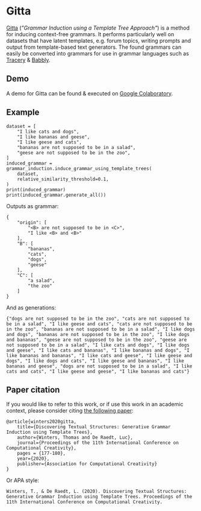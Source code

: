 # Gitta

[Gitta](https://arxiv.org/abs/2009.04530) (*"Grammar Induction using a Template Tree Approach"*) is a method for inducing context-free grammars.
It performs particularly well on datasets that have latent templates, e.g. forum topics, writing prompts and output from template-based text generators.
The found grammars can easily be converted into grammars for use in grammar languages such as [Tracery](https://tracery.io/) & [Babbly](https://github.com/twinters/babbly).

## Demo

A demo for Gitta can be found & executed on [Google Colaboratory](https://colab.research.google.com/drive/1uD2tRUrXBtHm0YYWM7vuDivjacLq7K0G?usp=sharing).

## Example

```
dataset = [
    "I like cats and dogs",
    "I like bananas and geese",
    "I like geese and cats",
    "bananas are not supposed to be in a salad",
    "geese are not supposed to be in the zoo",
]
induced_grammar = grammar_induction.induce_grammar_using_template_trees(
    dataset,
    relative_similarity_threshold=0.1,
)
print(induced_grammar)
print(induced_grammar.generate_all())
```
Outputs as grammar:
```
{
    "origin": [
        "<B> are not supposed to be in <C>",
        "I like <B> and <B>"
    ],
    "B": [
        "bananas",
        "cats",
        "dogs",
        "geese"
    ],
    "C": [
        "a salad",
        "the zoo"
    ]
}
```

And as generations:
```
{"dogs are not supposed to be in the zoo", "cats are not supposed to be in a salad", "I like geese and cats", "cats are not supposed to be in the zoo", "bananas are not supposed to be in a salad", "I like dogs and dogs", "bananas are not supposed to be in the zoo", "I like dogs and bananas", "geese are not supposed to be in the zoo", "geese are not supposed to be in a salad", "I like cats and dogs", "I like dogs and geese", "I like cats and bananas", "I like bananas and dogs", "I like bananas and bananas", "I like cats and geese", "I like geese and dogs", "I like dogs and cats", "I like geese and bananas", "I like bananas and geese", "dogs are not supposed to be in a salad", "I like cats and cats", "I like geese and geese", "I like bananas and cats"}
```


## Paper citation

If you would like to refer to this work, or if use this work in an academic context, please consider citing [the following paper](https://arxiv.org/abs/2009.04530):

```
@article{winters2020gitta,
    title={Discovering Textual Structures: Generative Grammar Induction using Template Trees},
    author={Winters, Thomas and De Raedt, Luc},
    journal={Proceedings of the 11th International Conference on Computational Creativity},
    pages = {177-180},
    year={2020},
    publisher={Association for Computational Creativity}
}
```

Or APA style:
```
Winters, T., & De Raedt, L. (2020). Discovering Textual Structures: Generative Grammar Induction using Template Trees. Proceedings of the 11th International Conference on Computational Creativity.
```
